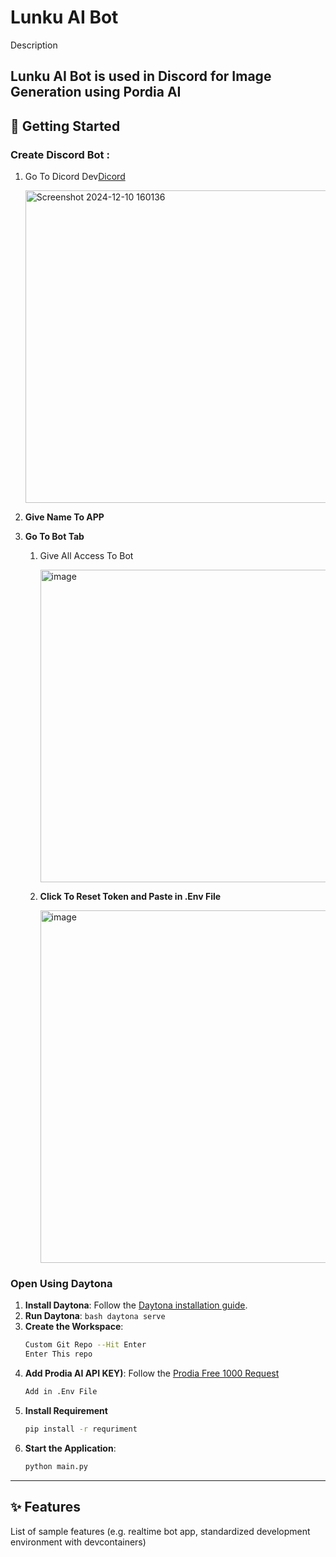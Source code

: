 # Lunku AI Bot<Python>

Description

Lunku AI Bot is used in Discord for Image Generation using Pordia AI
---

## 🚀 Getting Started  

### Create Discord Bot :
1. Go To Dicord Dev[Dicord](https://discord.com/developers/applications)
      
   <img width="500" alt="Screenshot 2024-12-10 160136" src="https://github.com/user-attachments/assets/54065f77-d453-4b59-a930-3a3a5dc02d24">
   
2. **Give Name To APP**

3. **Go To Bot Tab**
   
   1. Give All Access To Bot
      
      <img width="500" alt="image" src="https://github.com/user-attachments/assets/7238a786-d8e7-44df-bcb0-e7d04c943990">
   2. **Click To Reset Token and Paste in .Env File**

      <img width="564" alt="image" src="https://github.com/user-attachments/assets/09ac192e-9a68-43f4-86f6-d094c93d3eb5">


### Open Using Daytona  

1. **Install Daytona**: Follow the [Daytona installation guide](https://www.daytona.io/docs/installation/installation/).
2. **Run Daytona**:
   ```bash daytona serve```
3. **Create the Workspace**: 
   ```bash  
   Custom Git Repo --Hit Enter
   Enter This repo
   ```
4. **Add Prodia AI API KEY)**: Follow the [Prodia Free 1000 Request](https://prodia.com/)
   ```bash  
   Add in .Env File
   ```
5. **Install Requirement**
    ```bash  
   pip install -r requriment
   ```  
6. **Start the Application**:  
   ```bash  
   python main.py
   ```  

---

## ✨ Features  
List of sample features (e.g. realtime bot app, standardized development environment with devcontainers)
